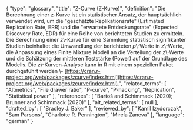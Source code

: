 {
    "type": "glossary",
    "title": "Z-Curve (Z-Kurve)",
    "definition": "Die Berechnung einer z-Kurve ist ein statistischer Ansatz, der hauptsächlich verwendet wird, um die \"geschätzte Replikationsrate\" (Estimated Replication Rate, ERR) und die \"erwartete Entdeckungsrate\" (Expected Discovery Rate, EDR) für eine Reihe von berichteten Studien zu ermitteln. Die Berechnung einer *z*\\-Kurve für eine Sammlung statistisch signifikanter Studien beinhaltet die Umwandlung der berichteten *p*\\-Werte in *z*\\-Werte, die Anpassung eines Finite Mixture Modell an die Verteilung der *z*\\-Werte und die Schätzung der mittleren Teststärke (Power) auf der Grundlage des Modells. Die *z*\\-Kurven-Analyse kann in R mit einem speziellen Paket durchgeführt werden \\- [https://cran.r-project.org/web/packages/zcurve/index.html](https://cran.r-project.org/web/packages/zcurve/index.html).",
    "related_terms": [
        "Altmetrics",
        "File drawer ratio",
        "P-curve",
        "P-hacking",
        "Replication",
        "Statistical power"
    ],
    "references": [
        "Bartoš and Schimmack (2020); Brunner and Schimmack (2020)"
    ],
    "alt_related_terms": [
        null
    ],
    "drafted_by": [
        "Bradley J. Baker"
    ],
    "reviewed_by": [
        "Kamil Izydorczak",
        "Sam Parsons",
        "Charlotte R. Pennington",
        "Mirela Zaneva"
    ],
    "language": "german"
}